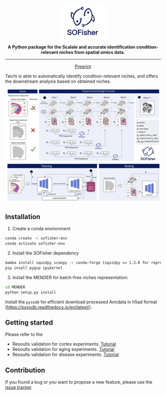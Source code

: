 <div align="center">
<img src="https://github.com/Heathcliff-Ng/SOFisher/blob/main/fig/logo.jpg" width="150px">

**A Python package for the Scalale and accurate identification condition-relevant niches from spatial omics data.**

---

<p align="center">
  <a href="" target="_blank">Preprint</a>
</p>

</div>

Taichi is able to automatically identify condition-relevant niches, and offers the downstream analysis based on obtained niches.
</p>
<p align="center">
  <img src="https://github.com/Heathcliff-Ng/SOFisher/blob/main/fig/pipeline.jpg" width="800px">
</p>


## Installation

1. Create a conda environment
```bash
conda create -n sofisher-env
conda activate sofisher-env
```
2. Install the SOFisher dependency
```bash
mamba install squidpy scanpy -c conda-forge (squidpy == 1.3.0 for reproducing CCI in manuscript)
pip insall pygsp ipykernel
```
3. Install the MENDER for batch-free niches representation:
```bash
cd MENDER
python setup.py install
```

Install the `pysodb` for efficient download processed Anndata in h5ad format (https://pysodb.readthedocs.io/en/latest/).



## Getting started


Please refer to the  
- Resoults validation for cortex experiments. [Tutorial][link-tutorial_1] 
- Resoults validation for aging experiments. [Tutorial][link-tutorial_2]
- Resoults validation for disease experiments. [Tutorial][link-tutorial_3]

## Contribution

If you found a bug or you want to propose a new feature, please use the [issue tracker][issue-tracker].

[issue-tracker]: https://github.com/Heathcliff-Ng/SOFisher/issues
[link-tutorial_1]: https://github.com/Heathcliff-Ng/SOFisher/blob/main/visualize_cortex.ipynb
[link-tutorial_2]: https://github.com/Heathcliff-Ng/SOFisher/blob/main/visualize_aging.ipynb
[link-tutorial_3]: https://github.com/Heathcliff-Ng/SOFisher/blob/main/visualize_disease.ipynb
